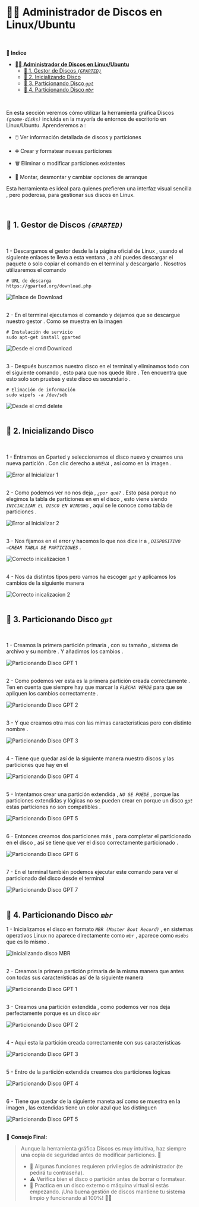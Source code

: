 # 🐧💽 **Administrador de Discos en Linux/Ubuntu**
<br>

**📑 Indice**
- [🐧💽 **Administrador de Discos en Linux/Ubuntu**](#-administrador-de-discos-en-linuxubuntu)
  - [🔧 1. Gestor de Discos *``(GPARTED)``*](#-1-gestor-de-discos-gparted)
  - [🐣 2. Inicializando Disco](#-2-inicializando-disco)
  - [🧭  3. Particionando Disco *``gpt``*](#--3-particionando-disco-gpt)
  - [🧱 4. Particionando Disco *``mbr``*](#-4-particionando-disco-mbr)

<br>

En esta sección veremos cómo utilizar la herramienta gráfica Discos *``(gnome-disks)``* incluida en la mayoría de entornos de escritorio en Linux/Ubuntu.
Aprenderemos a :

  - 🖱️ Ver información detallada de discos y particiones

  - ➕ Crear y formatear nuevas particiones
  - 🗑️ Eliminar o modificar particiones existentes

  - 🔄 Montar, desmontar y cambiar opciones de arranque

Esta herramienta es ideal para quienes prefieren una interfaz visual sencilla , pero poderosa, para gestionar sus discos en Linux.

<br>

## 🔧 1. Gestor de Discos *``(GPARTED)``*
<br>


1 - Descargamos el gestor desde la la página oficial de Linux , usando el siguiente enlaces te lleva a esta ventana , a ahí puedes descargar el paquete o solo copiar el comando en el terminal y descargarlo . Nosotros utilizaremos el comando 

~~~~~~~~~~~~~~~~~~~~~~~~~~~~~~~~
# URL de descarga
https://gparted.org/download.php
~~~~~~~~~~~~~~~~~~~~~~~~~~~~~~~~

![Enlace de Download](./img_gparted/1_enlace_dowload.png)
<br>
<br>


2 - En el terminal ejecutamos el comando y dejamos que se descargue nuestro gestor . Como se muestra en la imagen 


~~~~~~~~~~~~~~~~~~~~~~~~~~~~
# Instalación de servicio 
sudo apt-get install gparted
~~~~~~~~~~~~~~~~~~~~~~~~~~~~

![Desde el cmd Download](./img_gparted/2_cmd_dowload.png)
<br>
<br>


3 - Después buscamos nuestro disco en el terminal y eliminamos todo con el siguiente comando , esto para que nos quede libre . Ten encuentra que esto solo son pruebas y este disco es secundario .

~~~~~~~~~~~~~~~~~~~~~~~
# Elimación de información 
sudo wipefs -a /dev/sdb
~~~~~~~~~~~~~~~~~~~~~~~

![Desde el cmd delete](./img_gparted/3_cmd_delete.png)
<br>
<br>


## 🐣 2. Inicializando Disco
<br>


1 - Entramos en Gparted y seleccionamos el disco nuevo y creamos una nueva partición . Con clic derecho a *``NUEVA``* , así como en la imagen .


![Error al Inicializar 1](./img_gparted/4_inicializando_disco_error.png)
<br>
<br>


2 - Como podemos ver no nos deja , *``¿por qué?``* . Esto pasa porque no elegimos la tabla de particiones en en el disco , esto viene siendo *``INICIALIZAR EL DISCO EN WINDOWS``* , aquí se le conoce como tabla de particiones .


![Error al Inicializar 2 ](./img_gparted/5_inicializando_disco_error.png)
<br>
<br>


3 - Nos fijamos en el error y hacemos lo que nos dice ir a , *``DISPOSITIVO``* *``→CREAR TABLA DE PARTICIONES``* . 

![Correcto inicalizacion 1 ](./img_gparted/6_inicializando_disco_correct.png)
<br>
<br>


4 - Nos da distintos tipos pero vamos ha escoger *``gpt``* y aplicamos los cambios de la siguiente manera 

![Correcto inicalizacion 2 ](./img_gparted/7_inicializando_disco_correct.png)
<br>
<br>


## 🧭  3. Particionando Disco *``gpt``*
<br>


1 - Creamos la primera partición primaria , con su tamaño , sistema de archivo y su nombre . Y añadimos los cambios .

![Particionando Disco GPT 1](./img_gparted/8_particiondo_gpt.png)
<br>
<br>


2 - Como podemos ver esta es la primera partición creada correctamente . Ten en cuenta que siempre hay que marcar la *``FLECHA VERDE``* para que se apliquen los cambios correctamente .

![Particionando Disco GPT 2](./img_gparted/9_particiondo_gpt.png)
<br>
<br>


3 - Y que creamos otra mas con las mimas características pero con distinto nombre .

![Particionando Disco GPT 3](./img_gparted/10_particiondo_gpt.png)
<br>
<br>


4 - Tiene que quedar así de la siguiente manera nuestro discos y las particiones que hay en el 

![Particionando Disco GPT 4](./img_gparted/11_particiondo_gpt.png)
<br>
<br>


5 - Intentamos crear una partición extendida , *``NO SE PUEDE``* , porque las particiones extendidas y lógicas no se pueden crear en porque  un disco *``gpt``* estas particiones no son compatibles .

![Particionando Disco GPT 5](./img_gparted/12_particiondo_gpt.png)
<br>
<br>



6 - Entonces creamos dos particiones más , para completar el particionado en el disco , así se tiene que ver el disco correctamente particionado .

![Particionando Disco GPT 6](./img_gparted/13_particiondo_gpt.png)
<br>
<br>


7 - En el terminal también podemos ejecutar este comando para ver el particionado del disco desde el terminal 

![Particionando Disco GPT 7](./img_gparted/14_particiondo_gpt.png)
<br>
<br>




## 🧱 4. Particionando Disco *``mbr``*

1 - Inicializamos el disco en formato *``MBR (Master Boot Record)``* , en sistemas operativos Linux no aparece directamente como *``mbr``* , aparece como *``msdos``* que es lo mismo .

![Inicializando disco MBR](./img_gparted/15_inicializando_mbr.png)
<br>
<br>


2 - Creamos la primera partición primaria de la misma manera que antes con todas sus características así de la siguiente manera 


![Particionando Disco GPT 1](./img_gparted/16_particiondo_mbr.png)
<br>
<br>


3 - Creamos una partición extendida , como podemos ver nos deja perfectamente porque es un disco *``mbr``* 

![Particionando Disco GPT 2](./img_gparted/17_particiondo_mbr.png)
<br>
<br>


4 - Aquí esta la partición creada correctamente con sus características 

![Particionando Disco GPT 3](./img_gparted/18_particiondo_mbr.png)
<br>
<br>


5 - Entro de la partición extendida creamos dos particiones lógicas

![Particionando Disco GPT 4](./img_gparted/19_particiondo_mbr.png)
<br>
<br>


6 - Tiene que quedar de la siguiente maneta así como se muestra en la imagen , las extendidas tiene un color azul que las distinguen 

![Particionando Disco GPT 5](./img_gparted/20_particiondo_mbr.png)
<br>
<br>




🧠 **Consejo Final:**

> Aunque la herramienta gráfica Discos es muy intuitiva, haz siempre una copia de seguridad antes de modificar particiones. 💾
>  - 🔐 Algunas funciones requieren privilegios de administrador (te pedirá tu contraseña).
>  - ⚠️ Verifica bien el disco o partición antes de borrar o formatear.
>  - 🧪 Practica en un disco externo o máquina virtual si estás empezando.
> ¡Una buena gestión de discos mantiene tu sistema limpio y funcionando al 100%! 🐧🚀 

